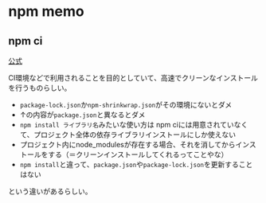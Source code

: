 # npm memo

## npm ci
[公式](https://docs.npmjs.com/cli/v6/commands/npm-ci)

CI環境などで利用されることを目的としていて、高速でクリーンなインストールを行うものらしい。

- `package-lock.json`か`npm-shrinkwrap.json`がその環境にないとダメ
- ↑の内容が`package.json`と異なるとダメ
- `npm install ライブラリ名`みたいな使い方は npm ciには用意されていなくて、プロジェクト全体の依存ライブラリインストールにしか使えない
- プロジェクト内にnode_modulesが存在する場合、それを消してからインストールをする（＝クリーンインストールしてくれるってことやな）
- `npm install`と違って、`package.json`や`package-lock.json`を更新することはない

という違いがあるらしい。